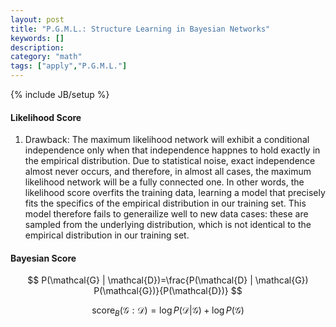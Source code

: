 ```yaml
---
layout: post
title: "P.G.M.L.: Structure Learning in Bayesian Networks"
keywords: [] 
description: 
category: "math"
tags: ["apply","P.G.M.L."]
---
```

{% include JB/setup %}



#### Likelihood Score
1. Drawback:  The maximum likelihood network will exhibit a conditional
   independence only when that independence happnes to hold exactly in the
   empirical distribution.  Due to statistical noise, exact independence almost
   never occurs, and therefore, in almost all cases, the maximum likelihood
   network will be a fully connected one. In other words, the likelihood score
   overfits the training data, learning a model that precisely fits the
   specifics of the empirical distribution in our training set. This model
   therefore fails to generailize well to new data cases: these are sampled from
   the underlying distribution, which is not identical to the empirical
   distribution in our training set.

#### Bayesian Score
$$
P(\mathcal{G} | \mathcal{D})=\frac{P(\mathcal{D} | \mathcal{G}) P(\mathcal{G})}{P(\mathcal{D})}
$$


$$
\operatorname{score}_{B}(\mathcal{G}: \mathcal{D})=\log P(\mathcal{D} |
\mathcal{G})+\log P(\mathcal{G})
$$

